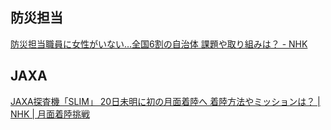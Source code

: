 ## 防災担当

[防災担当職員に女性がいない…全国6割の自治体 課題や取り組みは？ - NHK](https://www3.nhk.or.jp/news/special/saigai/select-news/20220527_02.html)

## JAXA

[JAXA探査機「SLIM」 20日未明に初の月面着陸へ 着陸方法やミッションは？ | NHK | 月面着陸挑戦](https://www3.nhk.or.jp/news/html/20240119/k10014325411000.html)
